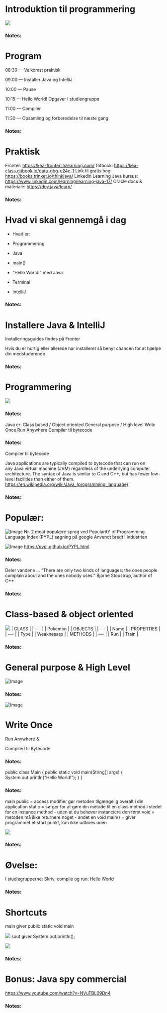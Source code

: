 <!-- Slide number: 1 -->
# Introduktion til programmering

![](GoogleShape78p2.jpg)

### Notes:

<!-- Slide number: 2 -->
# Program
08:30 — Velkomst praktisk

09:00 — Installer Java og IntelliJ

10:00 — Pause

10:15 — Hello World! Opgaver i studiengruppe

11:00 — Compiler

11:30 — Opsamling og forberedelse til næste gang

### Notes:

<!-- Slide number: 3 -->
# Praktisk
Fronter: https://kea-fronter.itslearning.com/
Gitbook: https://kea-class.gitbook.io/data-gbg-e24c-1
Link til gratis bog: https://books.trinket.io/thinkjava/
Linkedin Learning Java kursus: https://www.linkedin.com/learning/learning-java-17/
Oracle docs & materiale: https://dev.java/learn/

### Notes:

<!-- Slide number: 4 -->
# Hvad vi skal gennemgå i dag
- Hvad er:
- Programmering
- Java
- main()

- “Hello World!” med Java
- Terminal
- IntelliJ

### Notes:

<!-- Slide number: 5 -->
# Installere Java & IntelliJ
Installeringsguides findes på Fronter

Hvis du er hurtig eller allerede har installeret så benyt chancen for at hjælpe din medstuderende

### Notes:

<!-- Slide number: 6 -->
# Programmering

![](GoogleShape108p10.jpg)

### Notes:

<!-- Slide number: 7 -->
Java er:
Class based / Object oriented
General purpose / High level
Write Once Run Anywhere
Compiler til bytecode

### Notes:

<!-- Slide number: 8 -->
Compiler til bytecode

Java applications are typically compiled to bytecode that can run on any Java virtual machine (JVM) regardless of the underlying computer architecture. The syntax of Java is similar to C and C++, but has fewer low-level facilities than either of them.
https://en.wikipedia.org/wiki/Java_(programming_language)

### Notes:

<!-- Slide number: 9 -->
# Populær:

![Image](GoogleShape128p13.jpg)
Nr. 2 meat populære sprog ved PopularitY of Programming Language Index (PYPL) søgning på google
Anvendt bredt i industrien

![Image](GoogleShape130p13.jpg)
https://pypl.github.io/PYPL.html

### Notes:

<!-- Slide number: 10 -->
Deler vandene …
“There are only two kinds of languages: the ones people complain about and the ones nobody uses.”
Bjarne Stoustrup, author of C++

### Notes:

<!-- Slide number: 11 -->
# Class-based & object oriented

![](GoogleShape143p15.jpg)
| CLASS |
| --- |
| Pokemon |
| OBJECTS |
| --- |
| Name |
| PROPERTIES |
| --- |
| Type |
| Weaknesses |
| METHODS |
| --- |
| Run |
| Train |

### Notes:

<!-- Slide number: 12 -->
# General purpose & High Level

![Image](GoogleShape157p16.jpg)

### Notes:

<!-- Slide number: 13 -->

![Image](GoogleShape163p17.jpg)
# Write Once

Run Anywhere &

Compiled til Bytecode

### Notes:

<!-- Slide number: 14 -->
public class Main {
   public static void main(String[] args) {
       System.out.println("Hello World!");
   }
}

### Notes:

<!-- Slide number: 15 -->
main
public = access modifier gør metoden tilgængelig overalt i din application
static = sørger for at gøre din metode til en class method i stedet for en instance method - uden at du behøver instanciere den først
void = metoden må ikke returnere noget - andet en void
main() = giver programmet et start punkt, kan ikke udføres uden

![](GoogleShape175g2f51f37141f_1_6.jpg)

### Notes:

<!-- Slide number: 16 -->
# Øvelse:
I studiegrupperne:
Skriv, compile og run: Hello World

### Notes:

<!-- Slide number: 17 -->
# Shortcuts
main giver public static void main

![](GoogleShape188g3299bcd6014_0_17.jpg)
sout giver System.out.println();

![](GoogleShape187g3299bcd6014_0_17.jpg)

### Notes:

<!-- Slide number: 18 -->
# Bonus: Java spy commercial
https://www.youtube.com/watch?v=NVuTBL09Dn4

### Notes: